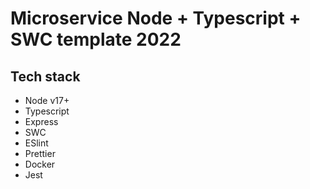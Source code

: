 # Microservice Node + Typescript + SWC template 2022

## Tech stack

- Node v17+
- Typescript
- Express
- SWC
- ESlint
- Prettier
- Docker
- Jest
